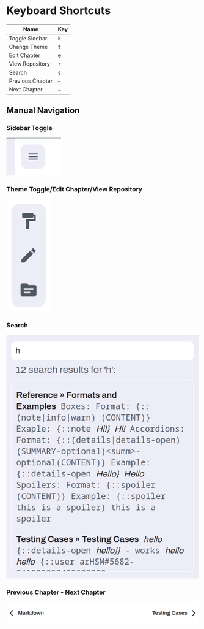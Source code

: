 # Keyboard Shortcuts

|  Name            | Key          |
|------------------|--------------|
| Toggle Sidebar   | <kbd>k</kbd> |
| Change Theme     | <kbd>t</kbd> |
| Edit Chapter     | <kbd>e</kbd> |
| View Repository  | <kbd>r</kbd> |
| Search           | <kbd>s</kbd> |
| Previous Chapter | <kbd>←</kbd> |
| Next Chapter     | <kbd>→</kbd> |

## Manual Navigation

### Sidebar Toggle

![Sidebar Toggle](./assets/sidebar_toggle.png)

### Theme Toggle/Edit Chapter/View Repository

![Settings Panel](./assets/settings_panel.png)

### Search

![Search](./assets/search.png)

### Previous Chapter - Next Chapter

![Chapter Navigation](./assets/chapter_navigation.png)
